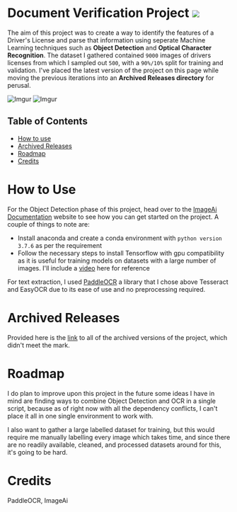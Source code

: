 # Document Verification Project ![](https://img.shields.io/badge/Tests-Pass-blue)
The aim of this project was to create a way to identify the features of a Driver's License and parse that information using seperate Machine Learning techniques such as **Object Detection** and **Optical Character Recognition**. 
The dataset I gathered contained `9000` images of drivers licenses from which I sampled out `500`, with a `90%/10%` split for training and validation.
I've placed the latest version of the project on this page while moving the previous iterations into an **Archived Releases directory** for perusal.

![Imgur](https://i.imgur.com/MMej47ml.jpg)
![Imgur](https://i.imgur.com/iPxT0Wxl.jpg)

## Table of Contents
- [How to use](#how-to-use)
- [Archived Releases](#archived-releases)
- [Roadmap](#roadmap)
- [Credits](#credits)

# How to Use
For the Object Detection phase of this project, head over to the [ImageAi Documentation](https://imageai.readthedocs.io/en/latest/) website to see how you can get started on the project. 
A couple of things to note are:
- Install anaconda and create a conda environment with `python version 3.7.6` as per the requirement
- Follow the necessary steps to install Tensorflow with gpu compatibility as it is useful for training models on datasets with a large number of images. I'll include a [video](https://www.google.com/url?sa=t&rct=j&q=&esrc=s&source=web&cd=&cad=rja&uact=8&ved=2ahUKEwj15o7r9oj5AhU7TmwGHfGCCBUQwqsBegQIGBAB&url=https%3A%2F%2Fwww.youtube.com%2Fwatch%3Fv%3DhHWkvEcDBO0&usg=AOvVaw1FkucvpisZGhZohnfNqJAZ) here for reference 

For text extraction, I used [PaddleOCR](https://www.google.com/url?sa=t&rct=j&q=&esrc=s&source=web&cd=&cad=rja&uact=8&ved=2ahUKEwjJ2cSM-oj5AhXMHbcAHf6YAw4QFnoECAUQAQ&url=https%3A%2F%2Fpypi.org%2Fproject%2Fpaddleocr%2F&usg=AOvVaw0W5IIWKVagVGyqU2KvLfSN) a library that I chose above Tesseract and EasyOCR due to its ease of use and no preprocessing required.

# Archived Releases
Provided here is the [link](https://github.com/Tj-dev-py/Drivers-License-Verification/tree/main/Archived%20Versions) to all of the archived versions of the project, which didn't meet the mark.

# Roadmap
I do plan to improve upon this project in the future some ideas I have in mind are finding ways to combine Object Detection and OCR in a single script, because as of right now with all the dependency conflicts, I can't place it all in one single environment to work with. 

I also want to gather a large labelled dataset for training, but this would require me manually labelling every image which takes time, and since there are no readily available, cleaned, and processed datasets around for this, it's going to be hard.

# Credits
PaddleOCR, ImageAi
